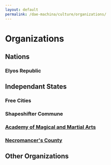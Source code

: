 ```yaml
---
layout: default
permalink: /dae-machina/culture/organizations/
---
```


# Organizations

## Nations

### Elyos Republic



## Independant States

### Free Cities

### Shapeshifter Commune

### [Academy of Magical and Martial Arts](./aomma)

### [Necromancer's County](./necrocounty)

## Other Organizations


